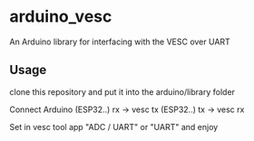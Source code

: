 # arduino_vesc
An Arduino library for interfacing with the VESC over UART

## Usage
clone this repository and put it into the arduino/library folder

Connect Arduino 
(ESP32..) rx -> vesc tx
(ESP32..) tx -> vesc rx

Set in vesc tool app "ADC / UART" or "UART" and enjoy